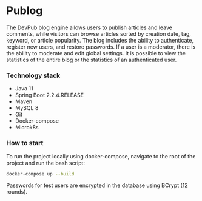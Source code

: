 # Publog
The DevPub blog engine allows users to publish articles and leave comments, while visitors can browse articles sorted by creation date, tag, keyword, or article popularity. The blog includes the ability to authenticate, register new users, and restore passwords. If a user is a moderator, there is the ability to moderate and edit global settings. It is possible to view the statistics of the entire blog or the statistics of an authenticated user.

### Technology stack
- Java 11
- Spring Boot 2.2.4.RELEASE
- Maven
- MySQL 8
- Git
- Docker-compose
- Microk8s

### How to start
To run the project locally using docker-compose, navigate to the root of the project and run the bash script:
```bash
docker-compose up --build
```
Passwords for test users are encrypted in the database using BCrypt (12 rounds).
